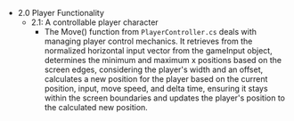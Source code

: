 * 2.0 Player Functionality
  * 2.1: A controllable player character
    * The Move() function from `PlayerController.cs` deals with managing player control mechanics. It retrieves from the normalized horizontal input vector from the gameInput object, determines the minimum and maximum x positions based on the screen edges, considering the player's width and an offset, calculates a new position for the player based on the current position, input, move speed, and delta time, ensuring it stays within the screen boundaries and updates the player's position to the calculated new position.
